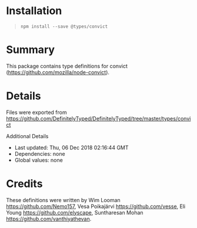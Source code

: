 # Installation
> `npm install --save @types/convict`

# Summary
This package contains type definitions for convict (https://github.com/mozilla/node-convict).

# Details
Files were exported from https://github.com/DefinitelyTyped/DefinitelyTyped/tree/master/types/convict

Additional Details
 * Last updated: Thu, 06 Dec 2018 02:16:44 GMT
 * Dependencies: none
 * Global values: none

# Credits
These definitions were written by Wim Looman <https://github.com/Nemo157>, Vesa Poikajärvi <https://github.com/vesse>, Eli Young <https://github.com/elyscape>, Suntharesan Mohan <https://github.com/vanthiyathevan>.
